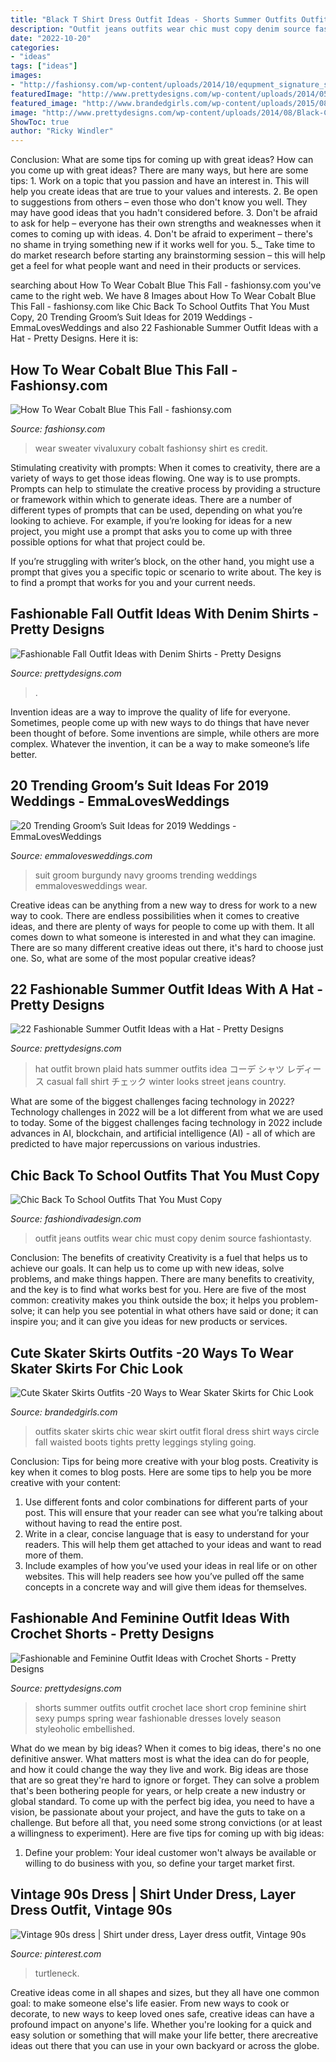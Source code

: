 ```yaml
---
title: "Black T Shirt Dress Outfit Ideas - Shorts Summer Outfits Outfit Crochet Lace Short Crop Feminine Shirt Sexy Pumps Spring Wear Fashionable Dresses Lovely Season Styleoholic Embellished"
description: "Outfit jeans outfits wear chic must copy denim source fashiontasty"
date: "2022-10-20"
categories:
- "ideas"
tags: ["ideas"]
images:
- "http://fashionsy.com/wp-content/uploads/2014/10/equpment_signature_shirt_vivaluxury-3.jpg"
featuredImage: "http://www.prettydesigns.com/wp-content/uploads/2014/05/Plaid-Outfit-Idea-with-Brown-Hat.jpg"
featured_image: "http://www.brandedgirls.com/wp-content/uploads/2015/08/b4a7bdd2d5de5d6afbfb6386037559b0-686x1024.jpg"
image: "http://www.prettydesigns.com/wp-content/uploads/2014/08/Black-Crop-Top-with-White-Crochet-Shorts.jpg"
ShowToc: true
author: "Ricky Windler"
---
```



Conclusion: What are some tips for coming up with great ideas?
How can you come up with great ideas? There are many ways, but here are some tips: 1. Work on a topic that you passion and have an interest in. This will help you create ideas that are true to your values and interests. 2. Be open to suggestions from others – even those who don't know you well. They may have good ideas that you hadn't considered before. 3. Don't be afraid to ask for help – everyone has their own strengths and weaknesses when it comes to coming up with ideas. 4. Don't be afraid to experiment – there's no shame in trying something new if it works well for you. 5._ Take time to do market research before starting any brainstorming session – this will help get a feel for what people want and need in their products or services. 
	

		
searching about How To Wear Cobalt Blue This Fall - fashionsy.com you've came to the right web. We have 8 Images about How To Wear Cobalt Blue This Fall - fashionsy.com like Chic Back To School Outfits That You Must Copy, 20 Trending Groom’s Suit Ideas for 2019 Weddings - EmmaLovesWeddings and also 22 Fashionable Summer Outfit Ideas with a Hat - Pretty Designs. Here it is:
		
    
## How To Wear Cobalt Blue This Fall - Fashionsy.com

<img loading=lazy src="http://fashionsy.com/wp-content/uploads/2014/10/equpment_signature_shirt_vivaluxury-3.jpg" onerror="this.onerror=null;this.src='https://tse3.mm.bing.net/th?id=OIP.E0KhNEcvtQd5svlJ7aXqaAHaLH&amp;pid=15.1';" alt="How To Wear Cobalt Blue This Fall - fashionsy.com">

_Source: fashionsy.com_

>wear sweater vivaluxury cobalt fashionsy shirt es credit. 

	

Stimulating creativity with prompts:
When it comes to creativity, there are a variety of ways to get those ideas flowing. One way is to use prompts. Prompts can help to stimulate the creative process by providing a structure or framework within which to generate ideas.
There are a number of different types of prompts that can be used, depending on what you’re looking to achieve. For example, if you’re looking for ideas for a new project, you might use a prompt that asks you to come up with three possible options for what that project could be.

If you’re struggling with writer’s block, on the other hand, you might use a prompt that gives you a specific topic or scenario to write about. The key is to find a prompt that works for you and your current needs.

    
## Fashionable Fall Outfit Ideas With Denim Shirts - Pretty Designs

<img loading=lazy src="http://www.prettydesigns.com/wp-content/uploads/2014/09/Street-Style-Outfit-Idea-with-Denim-Shirt.jpg" onerror="this.onerror=null;this.src='https://tse4.mm.bing.net/th?id=OIP.MbQDV56C3-koPvwaEph_dgHaMM&amp;pid=15.1';" alt="Fashionable Fall Outfit Ideas with Denim Shirts - Pretty Designs">

_Source: prettydesigns.com_

>. 

	

Invention ideas are a way to improve the quality of life for everyone. Sometimes, people come up with new ways to do things that have never been thought of before. Some inventions are simple, while others are more complex. Whatever the invention, it can be a way to make someone’s life better.

    
## 20 Trending Groom’s Suit Ideas For 2019 Weddings - EmmaLovesWeddings

<img loading=lazy src="http://emmalovesweddings.com/wp-content/uploads/2018/09/unique-groom-wedding-suit-with-navy-and-burgundy.jpg" onerror="this.onerror=null;this.src='https://tse4.mm.bing.net/th?id=OIP.fMcJigd-CUn-wt9zgNpxNAHaLF&amp;pid=15.1';" alt="20 Trending Groom’s Suit Ideas for 2019 Weddings - EmmaLovesWeddings">

_Source: emmalovesweddings.com_

>suit groom burgundy navy grooms trending weddings emmalovesweddings wear. 

	

Creative ideas can be anything from a new way to dress for work to a new way to cook. There are endless possibilities when it comes to creative ideas, and there are plenty of ways for people to come up with them. It all comes down to what someone is interested in and what they can imagine. There are so many different creative ideas out there, it's hard to choose just one. So, what are some of the most popular creative ideas?

    
## 22 Fashionable Summer Outfit Ideas With A Hat - Pretty Designs

<img loading=lazy src="http://www.prettydesigns.com/wp-content/uploads/2014/05/Plaid-Outfit-Idea-with-Brown-Hat.jpg" onerror="this.onerror=null;this.src='https://tse1.mm.bing.net/th?id=OIP.HtLPJCMu1f-a394uO4q0OgHaK4&amp;pid=15.1';" alt="22 Fashionable Summer Outfit Ideas with a Hat - Pretty Designs">

_Source: prettydesigns.com_

>hat outfit brown plaid hats summer outfits idea コーデ シャツ レディース casual fall shirt チェック winter looks street jeans country. 

	

What are some of the biggest challenges facing technology in 2022?
Technology challenges in 2022 will be a lot different from what we are used to today. Some of the biggest challenges facing technology in 2022 include advances in AI, blockchain, and artificial intelligence (AI) - all of which are predicted to have major repercussions on various industries.

    
## Chic Back To School Outfits That You Must Copy

<img loading=lazy src="http://www.fashiondivadesign.com/wp-content/uploads/2018/08/school-outfits-.jpg" onerror="this.onerror=null;this.src='https://tse2.mm.bing.net/th?id=OIP.3DfbbyPKGgc-RbrQoXzPsQHaK1&amp;pid=15.1';" alt="Chic Back To School Outfits That You Must Copy">

_Source: fashiondivadesign.com_

>outfit jeans outfits wear chic must copy denim source fashiontasty. 

	

Conclusion: The benefits of creativity
Creativity is a fuel that helps us to achieve our goals. It can help us to come up with new ideas, solve problems, and make things happen. There are many benefits to creativity, and the key is to find what works best for you. Here are five of the most common: creativity makes you think outside the box; it helps you problem-solve; it can help you see potential in what others have said or done; it can inspire you; and it can give you ideas for new products or services.

    
## Cute Skater Skirts Outfits -20 Ways To Wear Skater Skirts For Chic Look

<img loading=lazy src="http://www.brandedgirls.com/wp-content/uploads/2015/08/b4a7bdd2d5de5d6afbfb6386037559b0-686x1024.jpg" onerror="this.onerror=null;this.src='https://tse3.mm.bing.net/th?id=OIP.s9qq-PQ6_XM8myEWkRbEjwHaLD&amp;pid=15.1';" alt="Cute Skater Skirts Outfits -20 Ways to Wear Skater Skirts for Chic Look">

_Source: brandedgirls.com_

>outfits skater skirts chic wear skirt outfit floral dress shirt ways circle fall waisted boots tights pretty leggings styling going. 

	

Conclusion: Tips for being more creative with your blog posts.
Creativity is key when it comes to blog posts. Here are some tips to help you be more creative with your content: 
1. Use different fonts and color combinations for different parts of your post. This will ensure that your reader can see what you’re talking about without having to read the entire post. 
2. Write in a clear, concise language that is easy to understand for your readers. This will help them get attached to your ideas and want to read more of them. 
3. Include examples of how you’ve used your ideas in real life or on other websites. This will help readers see how you’ve pulled off the same concepts in a concrete way and will give them ideas for themselves. 

    
## Fashionable And Feminine Outfit Ideas With Crochet Shorts - Pretty Designs

<img loading=lazy src="http://www.prettydesigns.com/wp-content/uploads/2014/08/Black-Crop-Top-with-White-Crochet-Shorts.jpg" onerror="this.onerror=null;this.src='https://tse3.mm.bing.net/th?id=OIP.JE4Etu2f-ooG7b6NGAskkwHaK3&amp;pid=15.1';" alt="Fashionable and Feminine Outfit Ideas with Crochet Shorts - Pretty Designs">

_Source: prettydesigns.com_

>shorts summer outfits outfit crochet lace short crop feminine shirt sexy pumps spring wear fashionable dresses lovely season styleoholic embellished. 

	

What do we mean by big ideas?
When it comes to big ideas, there's no one definitive answer. What matters most is what the idea can do for people, and how it could change the way they live and work. 
Big ideas are those that are so great they're hard to ignore or forget. They can solve a problem that's been bothering people for years, or help create a new industry or global standard. 
To come up with the perfect big idea, you need to have a vision, be passionate about your project, and have the guts to take on a challenge. But before all that, you need some strong convictions (or at least a willingness to experiment). 
Here are five tips for coming up with big ideas: 
1) Define your problem: Your ideal customer won't always be available or willing to do business with you, so define your target market first.

    
## Vintage 90s Dress | Shirt Under Dress, Layer Dress Outfit, Vintage 90s

<img loading=lazy src="https://i.pinimg.com/736x/c4/7d/42/c47d42daa93a9e17eb89ebe80946f1cf.jpg" onerror="this.onerror=null;this.src='https://tse2.mm.bing.net/th?id=OIP.DnPHyRDHlIKJD2VMsHl8CwHaHX&amp;pid=15.1';" alt="Vintage 90s dress | Shirt under dress, Layer dress outfit, Vintage 90s">

_Source: pinterest.com_

>turtleneck. 

	

Creative ideas come in all shapes and sizes, but they all have one common goal: to make someone else's life easier. From new ways to cook or decorate, to new ways to keep loved ones safe, creative ideas can have a profound impact on anyone's life. Whether you're looking for a quick and easy solution or something that will make your life better, there arecreative ideas out there that you can use in your own backyard or across the globe.

